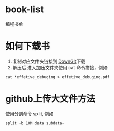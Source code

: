 # book-list
编程书单

# 如何下载书
1. 复制对应文件夹链接到 [DownGit](https://minhaskamal.github.io/DownGit/#/home)下载
2. 解压后 进入加压文件夹使用 cat 命令拼接，例如:
```
cat *effetive_debuging > effetive_debuging.pdf
```

# github上传大文件方法
使用分割命令 split, 例如
```
split -b 10M data subdata-
```
